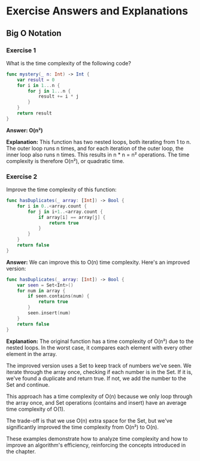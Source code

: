 # Exercise Answers and Explanations

## Big O Notation 

### Exercise 1

What is the time complexity of the following code?

```swift
func mystery(_ n: Int) -> Int {
    var result = 0
    for i in 1...n {
        for j in 1...n {
            result += i * j
        }
    }
    return result
}
```

**Answer: O(n²)**

**Explanation:** 
This function has two nested loops, both iterating from 1 to n. The outer loop runs n times, and for each iteration of the outer loop, the inner loop also runs n times. This results in n * n = n² operations. The time complexity is therefore O(n²), or quadratic time.

### Exercise 2

Improve the time complexity of this function:

```swift
func hasDuplicates(_ array: [Int]) -> Bool {
    for i in 0..<array.count {
        for j in i+1..<array.count {
            if array[i] == array[j] {
                return true
            }
        }
    }
    return false
}
```

**Answer:** We can improve this to O(n) time complexity. Here's an improved version:

```swift
func hasDuplicates(_ array: [Int]) -> Bool {
    var seen = Set<Int>()
    for num in array {
        if seen.contains(num) {
            return true
        }
        seen.insert(num)
    }
    return false
}
```

**Explanation:** 
The original function has a time complexity of O(n²) due to the nested loops. In the worst case, it compares each element with every other element in the array.

The improved version uses a Set to keep track of numbers we've seen. We iterate through the array once, checking if each number is in the Set. If it is, we've found a duplicate and return true. If not, we add the number to the Set and continue.

This approach has a time complexity of O(n) because we only loop through the array once, and Set operations (contains and insert) have an average time complexity of O(1).

The trade-off is that we use O(n) extra space for the Set, but we've significantly improved the time complexity from O(n²) to O(n).

These examples demonstrate how to analyze time complexity and how to improve an algorithm's efficiency, reinforcing the concepts introduced in the chapter.